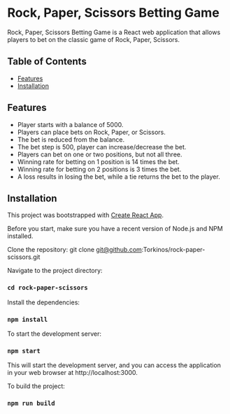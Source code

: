 # Rock, Paper, Scissors Betting Game

Rock, Paper, Scissors Betting Game is a React web application that allows players to bet on the classic game of Rock, Paper, Scissors.

## Table of Contents

- [Features](#features)
- [Installation](#installation)

## Features

- Player starts with a balance of 5000.
- Players can place bets on Rock, Paper, or Scissors.
- The bet is reduced from the balance.
- The bet step is 500, player can increase/decrease the bet.
- Players can bet on one or two positions, but not all three.
- Winning rate for betting on 1 position is 14 times the bet.
- Winning rate for betting on 2 positions is 3 times the bet.
- A loss results in losing the bet, while a tie returns the bet to the player.

## Installation

This project was bootstrapped with [Create React App](https://github.com/facebook/create-react-app).

Before you start, make sure you have a recent version of Node.js and NPM installed.

Clone the repository:
git clone git@github.com:Torkinos/rock-paper-scissors.git

Navigate to the project directory:
### `cd rock-paper-scissors`

Install the dependencies:
### `npm install`

To start the development server:
### `npm start`

This will start the development server, and you can access the application in your web browser at http://localhost:3000.

To build the project:
### `npm run build`
